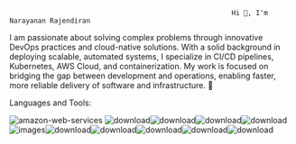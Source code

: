                                                            Hi 👋, I'm Narayanan Rajendiran


I am passionate about solving complex problems through innovative DevOps practices and cloud-native solutions. With a solid background in deploying scalable, automated systems, I specialize in CI/CD pipelines, Kubernetes, AWS Cloud, and containerization. My work is focused on bridging the gap between development and operations, enabling faster, more reliable delivery of software and infrastructure. 🎯

Languages and Tools:


![amazon-web-services](https://github.com/user-attachments/assets/fc1b72cd-0013-4122-aeac-243075cfbbf6) ![download](https://github.com/user-attachments/assets/1273249d-c60c-4205-b348-4f0df8e58c47)![download](https://github.com/user-attachments/assets/2296ee53-3c5e-4572-9b4c-dbfa2390cb21)![download](https://github.com/user-attachments/assets/5253cf38-5de6-4cc9-9faa-b79f3773a20a)![download](https://github.com/user-attachments/assets/f0fc0600-86dc-4afc-9381-6c76a88f81b1)![images](https://github.com/user-attachments/assets/d429d35d-d0ab-4ecc-a8de-15fd05fbf2fc)![download](https://github.com/user-attachments/assets/b798c4a5-4ea5-4392-8c6b-77016ef56bde)![download](https://github.com/user-attachments/assets/45f0b048-e285-4bf5-8ab1-12b27d59654c)![download](https://github.com/user-attachments/assets/ee40b8f2-ca4a-4ff7-8c4f-a4e05e28b26a)![download](https://github.com/user-attachments/assets/c9bce19a-dec2-448d-9b88-7f8af8f26fc1)![download](https://github.com/user-attachments/assets/5fd71244-5003-442b-9632-b922e0a5a4fa)

















